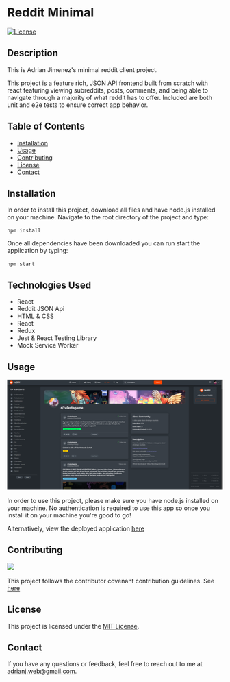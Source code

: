 # Reddit Minimal

[![License](https://img.shields.io/badge/license-MIT-blue.svg)](LICENSE)

## Description

This is Adrian Jimenez's minimal reddit client project.

This project is a feature rich, JSON API frontend built from scratch with react featuring viewing subreddits, posts, comments, and being able to navigate through a majority of what reddit has to offer. Included are both unit and e2e tests to ensure correct app behavior.

## Table of Contents

- [Installation](#installation)
- [Usage](#usage)
- [Contributing](#contributing)
- [License](#license)
- [Contact](#contact)

## Installation

In order to install this project, download all files and have node.js installed on your machine. Navigate to the root directory of the project and type:

```
npm install
```

Once all dependencies have been downloaded you can run start the application by typing:

```
npm start
```

## Technologies Used

- React
- Reddit JSON Api
- HTML & CSS
- React
- Redux
- Jest & React Testing Library
- Mock Service Worker

## Usage

![](./public/assets/preview.png)

In order to use this project, please make sure you have node.js installed on your machine. No authentication is required to use this app so once you install it on your machine you're good to go!

Alternatively, view the deployed application [here](https://main--gleaming-tartufo-562cbb.netlify.app/)

## Contributing

![](https://img.shields.io/badge/Contribution-CC%20v2.1-blueviolet)

This project follows the contributor covenant contribution guidelines. See [here](https://www.contributor-covenant.org/version/2/1/code_of_conduct/)

## License

This project is licensed under the [MIT License](LICENSE).

## Contact

If you have any questions or feedback, feel free to reach out to me at [adrianj.web@gmail.com](mailto:adrianj.web@gmail.com).
